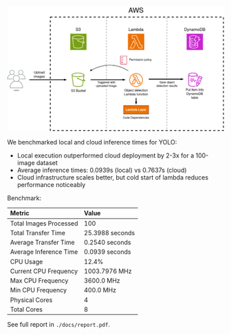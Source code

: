 ![AWS Architecture for Object Detection](./docs/assets/aws_architecture.png)

We benchmarked local and cloud inference times for YOLO:

- Local execution outperformed cloud deployment by 2-3x for a 100-image dataset
- Average inference times: 0.0939s (local) vs 0.7637s (cloud)
- Cloud infrastructure scales better, but cold start of lambda reduces performance noticeably

Benchmark:

| Metric                   | Value                              |
|:-------------------------|:-----------------------------------|
| Total Images Processed   | 100                                |
| Total Transfer Time      | 25.3988 seconds                    |
| Average Transfer Time    | 0.2540 seconds                     |
| Average Inference Time   | 0.0939 seconds                     |
| CPU Usage                | 12.4%                              |
| Current CPU Frequency    | 1003.7976 MHz                      |
| Max CPU Frequency        | 3600.0 MHz                         |
| Min CPU Frequency        | 400.0 MHz                          |
| Physical Cores           | 4                                  |
| Total Cores              | 8                                  |

See full report in `./docs/report.pdf`.

